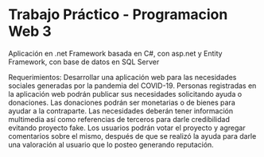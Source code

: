 # Trabajo Práctico - Programacion Web 3

Aplicación en .net Framework basada en C#, con asp.net y Entity Framework, con base de datos en SQL Server

Requerimientos:
Desarrollar una aplicación web para las necesidades sociales generadas por la pandemia del
COVID-19. Personas registradas en la aplicación web podrán publicar sus necesidades
solicitando ayuda o donaciones. Las donaciones podrán ser monetarias o de bienes para ayudar
a la contraparte. Las necesidades deberán tener información multimedia así como referencias de
terceros para darle credibilidad evitando proyecto fake.
Los usuarios podrán votar el proyecto y agregar comentarios sobre el mismo, después de que se
realizó la ayuda para darle una valoración al usuario que lo posteo generando reputación.
